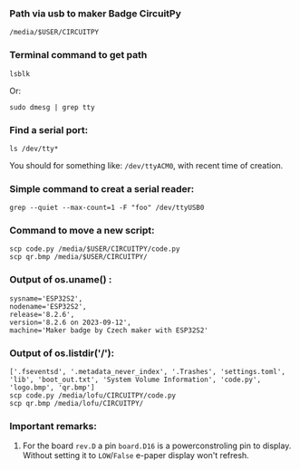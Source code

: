 
### Path via usb to maker Badge CircuitPy
    
    /media/$USER/CIRCUITPY

### Terminal command to get path

    lsblk

Or:

    sudo dmesg | grep tty

### Find a serial port:

    ls /dev/tty*

You should for something like: `/dev/ttyACM0`, with recent time of creation.

### Simple command to creat a serial reader: 

    grep --quiet --max-count=1 -F "foo" /dev/ttyUSB0

### Command to move a new script:

    scp code.py /media/$USER/CIRCUITPY/code.py
    scp qr.bmp /media/$USER/CIRCUITPY/


### Output of os.uname() : 
    
    sysname='ESP32S2', 
    nodename='ESP32S2', 
    release='8.2.6', 
    version='8.2.6 on 2023-09-12', 
    machine='Maker badge by Czech maker with ESP32S2'

### Output of os.listdir('/'):

    ['.fseventsd', '.metadata_never_index', '.Trashes', 'settings.toml', 'lib', 'boot_out.txt', 'System Volume Information', 'code.py', 'logo.bmp', 'qr.bmp']
    scp code.py /media/lofu/CIRCUITPY/code.py
    scp qr.bmp /media/lofu/CIRCUITPY/


### Important remarks:

 1. For the board `rev.D` a pin `board.D16` is a powerconstroling pin to display. Without setting it to `LOW`/`False` e-paper display won't refresh.
